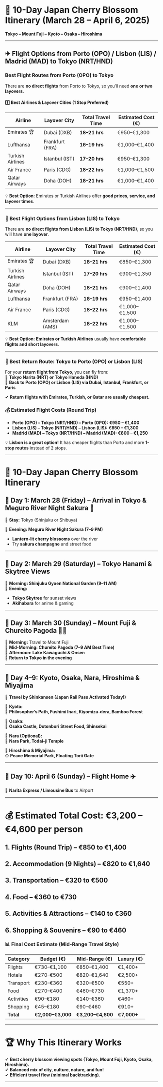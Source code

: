 # 🌸 10-Day Japan Cherry Blossom Itinerary (March 28 – April 6, 2025)  

**Tokyo – Mount Fuji – Kyoto – Osaka – Hiroshima**  

---

## ✈ **Flight Options from Porto (OPO) / Lisbon (LIS) / Madrid (MAD) to Tokyo (NRT/HND)**

### **Best Flight Routes from Porto (OPO) to Tokyo**
There are **no direct flights** from Porto to Tokyo, so you’ll need **one or two layovers**.  

#### **1️⃣ Best Airlines & Layover Cities (1 Stop Preferred)**
| **Airline** | **Layover City** | **Total Travel Time** | **Estimated Cost (€)** |
|------------|---------------|-----------------|-----------------|
| Emirates 🏆 | Dubai (DXB) | **18–21 hrs** | €950–€1,300 |
| Lufthansa | Frankfurt (FRA) | **16–19 hrs** | €1,000–€1,400 |
| Turkish Airlines | Istanbul (IST) | **17–20 hrs** | €950–€1,300 |
| Air France | Paris (CDG) | **18–22 hrs** | €1,000–€1,500 |
| Qatar Airways | Doha (DOH) | **18–21 hrs** | €1,000–€1,400 |

💡 **Best Option:** Emirates or Turkish Airlines offer **good prices, service, and layover times**.  

---

### **🛫 Best Flight Options from Lisbon (LIS) to Tokyo**
There are **no direct flights from Lisbon (LIS) to Tokyo (NRT/HND)**, so you will have **one layover**.  

| **Airline** | **Layover City** | **Total Travel Time** | **Estimated Cost (€)** |  
|------------|----------------|-----------------|-----------------|  
| Emirates 🏆 | Dubai (DXB) | **18–21 hrs** | €850–€1,300 |  
| Turkish Airlines | Istanbul (IST) | **17–20 hrs** | €900–€1,350 |  
| Qatar Airways | Doha (DOH) | **18–21 hrs** | €900–€1,400 |  
| Lufthansa | Frankfurt (FRA) | **16–19 hrs** | €950–€1,400 |  
| Air France | Paris (CDG) | **18–22 hrs** | €1,000–€1,500 |  
| KLM | Amsterdam (AMS) | **18–22 hrs** | €1,000–€1,500 |  

💡 **Best Option:** **Emirates or Turkish Airlines** usually have **comfortable flights and short layovers**.  

---

### **🛬 Best Return Route: Tokyo to Porto (OPO) or Lisbon (LIS)**
For your **return flight from Tokyo**, you can fly from:  
🛫 **Tokyo Narita (NRT) or Tokyo Haneda (HND)**  
🛬 **Back to Porto (OPO) or Lisbon (LIS) via Dubai, Istanbul, Frankfurt, or Paris**  

✔ **Return flights with Emirates, Turkish, or Qatar are usually cheapest.**  

### **💰 Estimated Flight Costs (Round Trip)**
- **Porto (OPO) – Tokyo (NRT/HND) – Porto (OPO):** **€950 – €1,400**  
- **Lisbon (LIS) – Tokyo (NRT/HND) – Lisbon (LIS):** **€850 – €1,300**  
- **Madrid (MAD) – Tokyo (NRT/HND) – Madrid (MAD):** **€800 – €1,250**  

💡 **Lisbon is a great option!** It has cheaper flights than Porto and more **1-stop routes** instead of 2 stops.  

---

# 📅 10-Day Japan Cherry Blossom Itinerary  

## 📅 **Day 1: March 28 (Friday) – Arrival in Tokyo & Meguro River Night Sakura** 🌙  
🏨 **Stay:** Tokyo (Shinjuku or Shibuya)  

🌸 **Evening: Meguro River Night Sakura (7–9 PM)**  
- **Lantern-lit cherry blossoms** over the river  
- Try **sakura champagne** and street food  

---

## 📅 **Day 2: March 29 (Saturday) – Tokyo Hanami & Skytree Views**  
🌸 **Morning: Shinjuku Gyoen National Garden (9–11 AM)**  
🌆 **Evening:**  
- **Tokyo Skytree** for sunset views  
- **Akihabara** for anime & gaming  

---

## 📅 **Day 3: March 30 (Sunday) – Mount Fuji & Chureito Pagoda** 🗻🌸  
🚆 **Morning:** Travel to Mount Fuji  
🌸 **Mid-Morning: Chureito Pagoda (7–9 AM Best Time)**  
🛶 **Afternoon: Lake Kawaguchi & Onsen**  
🚆 **Return to Tokyo in the evening**  

---

## 📅 **Day 4–9: Kyoto, Osaka, Nara, Hiroshima & Miyajima**  
🚅 **Travel by Shinkansen (Japan Rail Pass Activated Today!)**  

📍 **Kyoto:**  
🌸 **Philosopher’s Path, Fushimi Inari, Kiyomizu-dera, Bamboo Forest**  

📍 **Osaka:**  
🏯 **Osaka Castle, Dotonbori Street Food, Shinsekai**  

📍 **Nara (Optional):**  
🦌 **Nara Park, Todai-ji Temple**  

📍 **Hiroshima & Miyajima:**  
☮️ **Peace Memorial Park, Floating Torii Gate**  

---

## 📅 **Day 10: April 6 (Sunday) – Flight Home** ✈️  
🚆 **Narita Express / Limousine Bus** to Airport  

---

# 💰 Estimated Total Cost: **€3,200 – €4,600 per person**  

## **1. Flights (Round Trip) – €850 to €1,400**  

## **2. Accommodation (9 Nights) – €820 to €1,640**  

## **3. Transportation – €320 to €500**  

## **4. Food – €360 to €730**  

## **5. Activities & Attractions – €140 to €360**  

## **6. Shopping & Souvenirs – €90 to €460**  

### **📊 Final Cost Estimate (Mid-Range Travel Style)**  
| **Category** | **Budget (€)** | **Mid-Range (€)** | **Luxury (€)** |  
|-------------|---------------|-------------------|---------------|  
| Flights | €730–€1,100 | €850–€1,400 | €1,400+ |  
| Hotels | €270–€500 | €820–€1,640 | €2,500+ |  
| Transport | €230–€360 | €320–€500 | €550+ |  
| Food | €270–€400 | €460–€730 | €1,370+ |  
| Activities | €90–€180 | €140–€360 | €460+ |  
| Shopping | €45–€180 | €90–€460 | €910+ |  
| **Total** | **€2,000–€3,000** | **€3,200–€4,600** | **€7,000+** |  

---

# 🏆 Why This Itinerary Works  
✔ **Best cherry blossom viewing spots (Tokyo, Mount Fuji, Kyoto, Osaka, Hiroshima).**  
✔ **Balanced mix of city, culture, nature, and fun!**  
✔ **Efficient travel flow (minimal backtracking).**  

---
